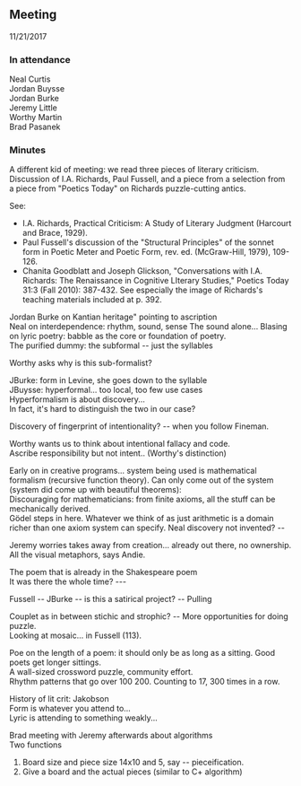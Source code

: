## Meeting
11/21/2017

### In attendance
Neal Curtis  
Jordan Buysse  
Jordan Burke  
Jeremy Little  
Worthy Martin  
Brad Pasanek  

### Minutes
A different kid of meeting: we read three pieces of literary criticism. Discussion of I.A. Richards, Paul Fussell, and a piece from a selection from a piece from "Poetics Today" on Richards puzzle-cutting antics. 

See:
* I.A. Richards, Practical Criticism: A Study of Literary Judgment (Harcourt and Brace, 1929).
* Paul Fussell's discussion of the "Structural Principles" of the sonnet form in Poetic Meter and Poetic Form, rev. ed. (McGraw-Hill, 1979), 109-126.
* Chanita Goodblatt and Joseph Glickson, "Conversations with I.A. Richards: The Renaissance in Cognitive LIterary Studies," Poetics Today 31:3 (Fall 2010): 387-432. See especially the image of Richards's teaching materials included at p. 392.

Jordan Burke on Kantian heritage" pointing to ascription  
Neal on interdependence: rhythm, sound, sense
The sound alone... Blasing on lyric poetry: babble as the core or foundation of poetry.  
The purified dummy: the subformal -- just the syllables  

Worthy asks why is this sub-formalist?

JBurke: form in Levine, she goes down to the syllable  
JBuysse: hyperformal... too local, too few use cases  
    Hyperformalism is about discovery...  
    In fact, it's hard to distinguish the two in our case?  
   
Discovery of fingerprint of intentionality? -- when you follow Fineman.

Worthy wants us to think about intentional fallacy and code.  
Ascribe responsibility but not intent.. (Worthy's distinction)  

Early on in creative programs... system being used is mathematical formalism (recursive function theory). Can only come out of the system (system did come up with beautiful theorems):   
    Discouraging for mathematicians: from finite axioms, all the stuff can be mechanically derived.  
    Gödel steps in here. Whatever we think of as just arithmetic is a domain richer than one axiom system can specify.
Neal discovery not invented? --  

Jeremy worries takes away from creation... already out there, no ownership.  
All the visual metaphors, says Andie.  

The poem that is already in the Shakespeare poem  
It was there the whole time? ---  

Fussell -- JBurke -- is this a satirical project? -- Pulling 

Couplet as in between stichic and strophic? -- More opportunities for doing puzzle.  
Looking at mosaic... in Fussell (113).

Poe on the length of a poem: it should only be as long as a sitting. Good poets get longer sittings.  
A wall-sized crossword puzzle, community effort.  
Rhythm patterns that go over 100 200. Counting to 17, 300 times in a row.  

History of lit crit: Jakobson  
Form is whatever you attend to...  
Lyric is attending to something weakly...  


Brad meeting with Jeremy afterwards about algorithms  
Two functions  
1. Board size and piece size 14x10 and 5, say -- pieceification.  
2. Give a board and the actual pieces (similar to C+ algorithm)